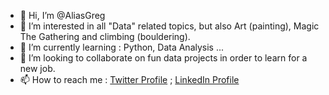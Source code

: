 - 👋 Hi, I’m @AliasGreg
- 👀 I’m interested in all "Data" related topics, but also Art (painting), Magic The Gathering and climbing (bouldering).
- 🌱 I’m currently learning : Python, Data Analysis ...
- 💞️ I’m looking to collaborate on fun data projects in order to learn for a new job.
- 📫 How to reach me : [Twitter Profile](https://twitter.com/GregDsprz) ; [LinkedIn Profile](https://www.linkedin.com/in/gr%C3%A9gory-desprez-50abb360/)

<!---
AliasGreg/AliasGreg is a ✨ special ✨ repository because its `README.md` (this file) appears on your GitHub profile.
You can click the Preview link to take a look at your changes.
--->
